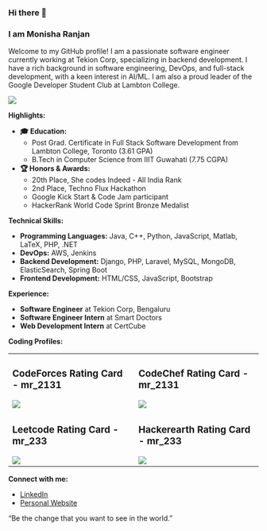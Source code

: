 ### Hi there 👋
### I am Monisha Ranjan

Welcome to my GitHub profile! I am a passionate software engineer currently working at Tekion Corp, specializing in backend development. I have a rich background in software engineering, DevOps, and full-stack development, with a keen interest in AI/ML. I am also a proud leader of the Google Developer Student Club at Lambton College.

<img src='https://github-readme-stats.vercel.app/api?username=scarlet2131&&show_icons=true&title_color=0000FF&icon_color=FFD700&text_color=000000&bg_color=FFFFFF'>

**Highlights:**
- **🎓 Education:** 
  - Post Grad. Certificate in Full Stack Software Development from Lambton College, Toronto (3.61 GPA)
  - B.Tech in Computer Science from IIIT Guwahati (7.75 CGPA)
- **🏆 Honors & Awards:**
  - 20th Place, She codes Indeed - All India Rank
  - 2nd Place, Techno Flux Hackathon
  - Google Kick Start & Code Jam participant
  - HackerRank World Code Sprint Bronze Medalist

**Technical Skills:**
- **Programming Languages:** Java, C++, Python, JavaScript, Matlab, LaTeX, PHP, .NET
- **DevOps:** AWS, Jenkins
- **Backend Development:** Django, PHP, Laravel, MySQL, MongoDB, ElasticSearch, Spring Boot
- **Frontend Development:** HTML/CSS, JavaScript, Bootstrap

**Experience:**
- **Software Engineer** at Tekion Corp, Bengaluru
- **Software Engineer Intern** at Smart Doctors
- **Web Development Intern** at CertCube

**Coding Profiles:**
<table>
  <tr>
    <td>
      <h3>CodeForces Rating Card - mr_2131</h3>
      <img src='https://img.shields.io/badge/dynamic/json?url=https%3A%2F%2Fcodeforces.com%2Fapi%2Fuser.info%3Fhandles%3Dmr_2131&query=%24.result%5B0%5D.rating&logo=codeforces&label=Codeforces&color=green'>
    </td>
    <td>
      <h3>CodeChef Rating Card - mr_2131</h3>
      <img src='https://img.shields.io/badge/https%3A%2F%2Fimg.shields.io%2Fbadge%2Fany_text-1587-blue?logo=codechef&label=CodeChef'>
    </td>
  </tr>
  <tr>
    <td>
      <h3>Leetcode Rating Card - mr_233</h3>
      <img src='https://img.shields.io/badge/https%3A%2F%2Fimg.shields.io%2Fbadge%2Fany_text-1583-yellow?logo=leetcode&label=Leetcode'>
    </td>
    <td>
      <h3>Hackerearth Rating Card - mr_233</h3>
      <img src='https://img.shields.io/badge/https%3A%2F%2Fimg.shields.io%2Fbadge%2Fany_text-1514-red?logo=hackerearth&label=Hackerearth'>
    </td>
  </tr>
</table>

**Connect with me:**
- [LinkedIn](https://www.linkedin.com/in/monisharanjan)
- [Personal Website](https://scarlet2131.github.io)


“Be the change that you want to see in the world.”
